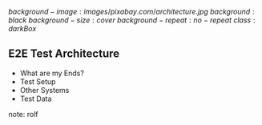 $background-image:images/pixabay.com/architecture.jpg$
$background:black$
$background-size:cover$
$background-repeat:no-repeat$
$class:darkBox$

## E2E Test Architecture

* What are my Ends?
* Test Setup
* Other Systems
* Test Data

note:
rolf
